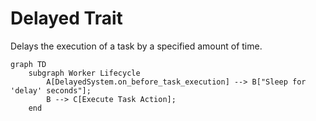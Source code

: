 # Delayed Trait

Delays the execution of a task by a specified amount of time.

```mermaid
graph TD
    subgraph Worker Lifecycle
        A[DelayedSystem.on_before_task_execution] --> B["Sleep for 'delay' seconds"];
        B --> C[Execute Task Action];
    end
```
